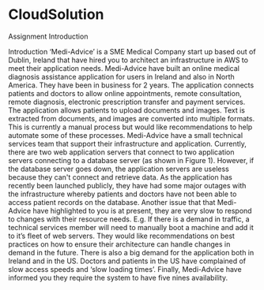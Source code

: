 # CloudSolution
Assignment Introduction

Introduction
‘Medi-Advice’ is a SME Medical Company start up based out of Dublin, Ireland that have hired
you to architect an infrastructure in AWS to meet their application needs.
Medi-Advice have built an online medical diagnosis assistance application for users in Ireland
and also in North America. They have been in business for 2 years.
The application connects patients and doctors to allow online appointments, remote
consultation, remote diagnosis, electronic prescription transfer and payment services.
The application allows patients to upload documents and images. Text is extracted from
documents, and images are converted into multiple formats. This is currently a manual
process but would like recommendations to help automate some of these processes.
Medi-Advice have a small technical services team that support their infrastructure and
application. Currently, there are two web application servers that connect to two application
servers connecting to a database server (as shown in Figure 1). However, if the database
server goes down, the application servers are useless because they can't connect and retrieve
data. As the application has recently been launched publicly, they have had some major
outages with the infrastructure whereby patients and doctors have not been able to access
patient records on the database.
Another issue that that Medi-Advice have highlighted to you is at present, they are very slow
to respond to changes with their resource needs. E.g. If there is a demand in traffic, a technical
services member will need to manually boot a machine and add it to it’s fleet of web servers.
They would like recommendations on best practices on how to ensure their architecture can
handle changes in demand in the future.
There is also a big demand for the application both in Ireland and in the US. Doctors and
patients in the US have complained of slow access speeds and ‘slow loading times’.
Finally, Medi-Advice have informed you they require the system to have five nines availability.
